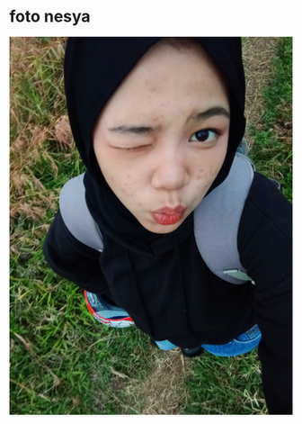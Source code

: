 # foto nesya
![image alt](https://github.com/nesyazakyyatul2-blip/nesya/blob/main/foto%20nesya3.jpg?raw=true)
